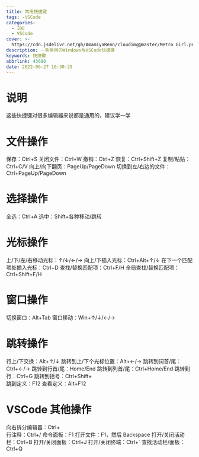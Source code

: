 ```yaml
---
title: 常用快捷键
tags: -VSCode
categories:
  - IDE
  - VSCode
cover: >-
  https://cdn.jsdelivr.net/gh/AmamiyaRenn/cloudimg@master/Metro Girl.png
description: 一些常用的Windows与VSCode快捷键
keywords: 快捷键
abbrlink: 43680
date: 2022-06-27 10:30:29
---
```


# 说明

这些快捷键对很多编辑器来说都是通用的，建议学一学

# 文件操作

保存：Ctrl+S
关闭文件：Ctrl+W
撤销：Ctrl+Z
恢复：Ctrl+Shift+Z
复制/粘贴：Ctrl+C/V
向上/向下翻页：PageUp/PageDown
切换到左/右边的文件：Ctrl+PageUp/PageDown

# 选择操作

全选：Ctrl+A
选中：Shift+各种移动/跳转

# 光标操作

上/下/左/右移动光标：↑/↓/←/→
向上/下插入光标：Ctrl+Alt+↑/↓
在下一个匹配项处插入光标：Ctrl+D
查找/替换匹配项：Ctrl+F/H
全局查找/替换匹配项：Ctrl+Shift+F/H

# 窗口操作

切换窗口：Alt+Tab
窗口移动：Win+↑/↓/←/→

# 跳转操作

行上/下交换：Alt+↑/↓
跳转到上/下个光标位置：Alt+←/→
跳转到词首/尾：Ctrl+←/→
跳转到行首/尾：Home/End
跳转到列首/尾：Ctrl+Home/End
跳转到行：Ctrl+G
跳转到括号：Ctrl+Shift+\
跳到定义：F12
查看定义：Alt+F12

# VSCode 其他操作

向右拆分编辑器：Ctrl+\
行注释：Ctrl+/
命令面板：F1
打开文件：F1，然后 Backspace
打开/关闭活动栏：Ctrl+B
打开/关闭面板：Ctrl+J
打开/关闭终端：Ctrl+`
查找活动栏/面板：Ctrl+Q
